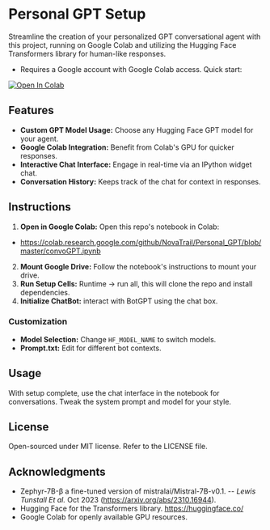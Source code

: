 # Personal GPT Setup

Streamline the creation of your personalized GPT conversational agent with this project, running on Google Colab and utilizing the Hugging Face Transformers library for human-like responses.
- Requires a Google account with Google Colab access.
Quick start:

<a href="https://colab.research.google.com/github/NovaTrail/Personal_GPT/blob/master/convoGPT.ipynb">
  <img src="https://colab.research.google.com/assets/colab-badge.svg" alt="Open In Colab"/>
</a>

  
## Features

- **Custom GPT Model Usage:** Choose any Hugging Face GPT model for your agent.
- **Google Colab Integration:** Benefit from Colab's GPU for quicker responses.
- **Interactive Chat Interface:** Engage in real-time via an IPython widget chat.
- **Conversation History:** Keeps track of the chat for context in responses.

## Instructions

1. **Open in Google Colab:** Open this repo's notebook in Colab:
- https://colab.research.google.com/github/NovaTrail/Personal_GPT/blob/master/convoGPT.ipynb
2. **Mount Google Drive:** Follow the notebook's instructions to mount your drive.
3. **Run Setup Cells:** Runtime -> run all, this will clone the repo and install dependencies.
4. **Initialize ChatBot:** interact with BotGPT using the chat box.

### Customization
- **Model Selection:** Change `HF_MODEL_NAME` to switch models.
- **Prompt.txt:** Edit for different bot contexts.

## Usage
With setup complete, use the chat interface in the notebook for conversations. Tweak the system prompt and model for your style.


## License
Open-sourced under MIT license. Refer to the LICENSE file.

## Acknowledgments

- Zephyr-7B-β a fine-tuned version of mistralai/Mistral-7B-v0.1. -- *Lewis Tunstall Et al.* Oct 2023 (https://arxiv.org/abs/2310.16944).
- Hugging Face for the Transformers library. https://huggingface.co/
- Google Colab for openly available GPU resources.
